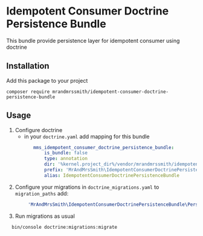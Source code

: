 # Idempotent Consumer Doctrine Persistence Bundle

This bundle provide persistence layer for idempotent consumer using doctrine

## Installation

Add this package to your project
```shell
composer require mrandmrssmith/idempotent-consumer-doctrine-persistence-bundle
```

## Usage
1. Configure doctrine
    - in your `doctrine.yaml` add mapping for this bundle
```yaml
          mms_idempotent_consumer_doctrine_persistence_bundle:
              is_bundle: false
              type: annotation
              dir: '%kernel.project_dir%/vendor/mrandmrssmith/idempotent-consumer-doctrine-persistence-bundle/src/Entity'
              prefix: 'MrAndMrsSmith\IdempotentConsumerDoctrinePersistenceBundle\Entity'
              alias: IdempotentConsumerDoctrinePersistenceBundle

```
2. Configure your migrations in `doctrine_migrations.yaml` to `migration_paths` add:
```yaml
        'MrAndMrsSmith\IdempotentConsumerDoctrinePersistenceBundle\Persistence\Migrations': '%kernel.project_dir%/vendor/mrandmrssmith/idempotent-consumer-doctrine-persistence-bundle/src/Persistence/Migrations'
```
3. Run migrations as usual
```shell
  bin/console doctrine:migrations:migrate
```
